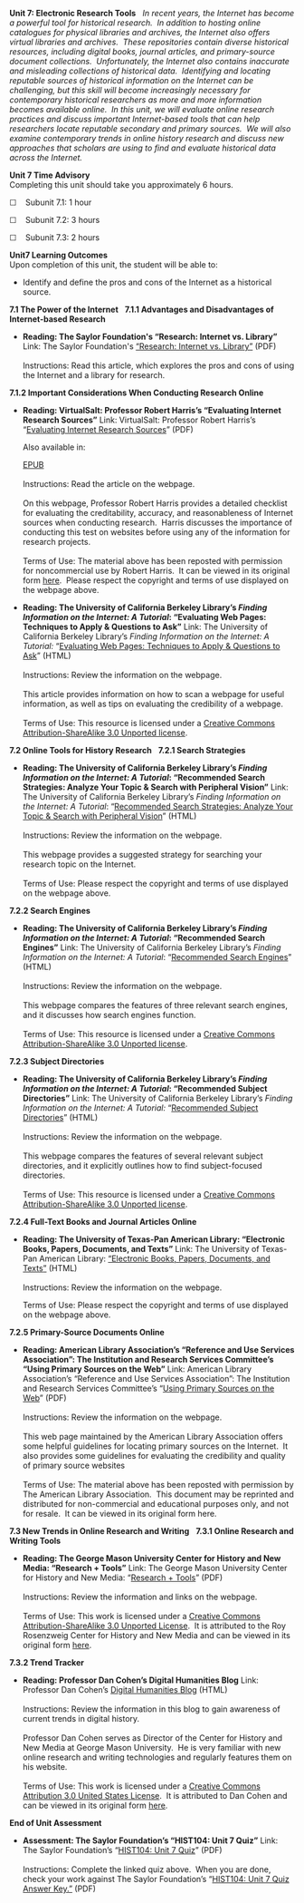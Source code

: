 **Unit 7: Electronic Research Tools** <span id="7"></span> 
*<span>In recent years, the Internet has become a powerful tool for
historical research.  In addition to hosting online catalogues for
physical libraries and archives, the Internet also offers virtual
libraries and archives.  These repositories contain diverse historical
resources, including digital books, journal articles, and primary-source
document collections.  Unfortunately, the Internet also contains
inaccurate and misleading collections of historical data.  Identifying
and locating reputable sources of historical information on the Internet
can be challenging, but this skill will become increasingly necessary
for contemporary historical researchers as more and more information
becomes available online.  In this unit, we will evaluate online
research practices and discuss important Internet-based tools that can
help researchers locate reputable secondary and primary sources.  We
will also examine contemporary trends in online history research and
discuss new approaches that scholars are using to find and evaluate
historical data across the Internet.  </span>*

**Unit 7 Time Advisory**  
Completing this unit should take you approximately 6 hours.  
  
 ☐    Subunit 7.1: 1 hour  
  
 ☐    Subunit 7.2: 3 hours  
  
 ☐    Subunit 7.3: 2 hours

**Unit7 Learning Outcomes**  
Upon completion of this unit, the student will be able to:
-   Identify and define the pros and cons of the Internet as a
    historical source.

**7.1 The Power of the Internet** <span id="7.1"></span> 
**7.1.1 Advantages and Disadvantages of Internet-based Research** <span
id="7.1.1"></span> 
-   **Reading: The Saylor Foundation's “Research: Internet vs.
    Library”**
    Link: The Saylor Foundation's [“Research: Internet vs.
    Library”](https://resources.saylor.org/archived/wp-content/uploads/2013/02/HIST104-7.1.1-Research-Internet-v-Library-FINAL.pdf)
    (PDF)  
        
     Instructions: Read this article, which explores the pros and cons
    of using the Internet and a library for research.

**7.1.2 Important Considerations When Conducting Research Online** <span
id="7.1.2"></span> 
-   **Reading: VirtualSalt: Professor Robert Harris’s “Evaluating
    Internet Research Sources”**
    Link: VirtualSalt: Professor Robert Harris’s “[Evaluating Internet
    Research
    Sources](https://resources.saylor.org/archived/wp-content/uploads/2011/08/HIST104-7.1.2-VirtualSalt.pdf)”
    (PDF)  
      
     Also available in:   

    [EPUB](https://resources.saylor.org/archived/wp-content/uploads/2011/08/HIST104-7.1.2-VirtualSalt-Robert-Harris.epub)  
        
     Instructions: Read the article on the webpage.  
        
     On this webpage, Professor Robert Harris provides a detailed
    checklist for evaluating the creditability, accuracy, and
    reasonableness of Internet sources when conducting research.  Harris
    discusses the importance of conducting this test on websites before
    using any of the information for research projects.  
        
     Terms of Use: The material above has been reposted with permission
    for noncommercial use by Robert Harris.  It can be viewed in its
    original form [here](http://www.virtualsalt.com/evalu8it.htm).
     Please respect the copyright and terms of use displayed on the
    webpage above.

-   **Reading: The University of California Berkeley Library’s *Finding
    Information on the Internet: A Tutorial*: “Evaluating Web Pages:
    Techniques to Apply & Questions to Ask”**
    Link: The University of California Berkeley Library’s *Finding
    Information on the Internet: A Tutorial:* “[Evaluating Web Pages:
    Techniques to Apply & Questions to
    Ask](http://resources.saylor.org.s3.amazonaws.com/HIST/HIST104/HIST104-7.1.2-EvaluatingWebPagesTechniquestoApply%26QuestionstoAsk-CCBYNY_files/HIST104-7.1.2-EvaluatingWebPagesTechniquestoApply%26QuestionstoAsk-CCBYNY.html)”
    (HTML)  
        
     Instructions: Review the information on the webpage.  
        
     <span>This article provides information on how to scan a webpage
    for useful information, as well as tips on evaluating the
    credibility of a webpage.</span>  
        
     Terms of Use: This resource is licensed under a [Creative Commons
    Attribution-ShareAlike 3.0 Unported
    license](http://creativecommons.org/licenses/by-sa/3.0/).

**7.2 Online Tools for History Research** <span id="7.2"></span> 
**7.2.1 Search Strategies** <span id="7.2.1"></span> 
-   **Reading: The University of California Berkeley Library’s *Finding
    Information on the Internet: A Tutorial*: “Recommended Search
    Strategies: Analyze Your Topic & Search with Peripheral Vision”**
    <span>Link: The University of California Berkeley Library’s *Finding
    Information on the Internet: A Tutorial*: “</span>[<span>Recommended
    Search Strategies: Analyze Your Topic & Search with Peripheral
    Vision</span>](http://resources.saylor.org.s3.amazonaws.com/HIST/HIST104/HIST104-7.2.1-SearchStrategiesSearchwithPeripheralVision-CCBYNC_files/HIST104-7.2.1-SearchStrategiesSearchwithPeripheralVision-CCBYNC.html)<span>”
    (HTML)</span>  
        
     <span>Instructions: Review the information on the webpage.</span>  
        
     <span>This webpage provides a suggested strategy for searching your
    research topic on the Internet. </span>  
        
     <span>Terms of Use: Please respect the copyright and terms of use
    displayed on the webpage above.</span>

**7.2.2 Search Engines** <span id="7.2.2"></span> 
-   **Reading: The University of California Berkeley Library’s *Finding
    Information on the Internet: A Tutorial*: “Recommended Search
    Engines”**
    <span>Link: The University of California Berkeley Library’s *Finding
    Information on the Internet: A Tutorial*: “</span>[<span>Recommended
    Search
    Engines</span>](http://resources.saylor.org.s3.amazonaws.com/HIST/HIST104/HIST104-7.2.2-RecommendedSearchEngines-TheLibrary-UniversityofCaliforniaBerkeley-CCBYNC_files/HIST104-7.2.2-RecommendedSearchEngines-TheLibrary-UniversityofCaliforniaBerkeley-CCBYNC.html)<span>”
    (HTML)</span>  
        
     <span>Instructions: Review the information on the webpage.</span>  
        
     <span>This webpage compares the features of three relevant search
    engines, and it discusses how search engines function.</span>  
        
     Terms of Use: This resource is licensed under a [Creative Commons
    Attribution-ShareAlike 3.0 Unported
    license](http://creativecommons.org/licenses/by-sa/3.0/).

**7.2.3 Subject Directories** <span id="7.2.3"></span> 
-   **Reading: The University of California Berkeley Library’s *Finding
    Information on the Internet: A Tutorial*: “Recommended Subject
    Directories”**
    <span>Link: The University of California Berkeley Library’s *Finding
    Information on the Internet: A Tutorial:* “</span>[<span>Recommended
    Subject
    Directories</span>](http://resources.saylor.org.s3.amazonaws.com/HIST/HIST104/HIST104-7.2.3-SubjectDirectories-CCBYNC_files/HIST104-7.2.3-SubjectDirectories-CCBYNC.html)<span>”
    (HTML)</span>  
        
     <span>Instructions: Review the information on the webpage.</span>  
        
     <span>This webpage compares the features of several relevant
    subject directories, and it explicitly outlines how to find
    subject-focused directories.</span>  
        
     Terms of Use: This resource is licensed under a [Creative Commons
    Attribution-ShareAlike 3.0 Unported
    license](http://creativecommons.org/licenses/by-sa/3.0/).

**7.2.4 Full-Text Books and Journal Articles Online** <span
id="7.2.4"></span> 
-   **Reading: The University of Texas-Pan American Library: “Electronic
    Books, Papers, Documents, and Texts”**
    Link: The University of Texas-Pan American Library: [“Electronic
    Books, Papers, Documents, and
    Texts](http://portal.utpa.edu/utpa_main/daa_home/library_home/find/ebooks)[”](http://portal.utpa.edu/utpa_main/daa_home/library_home/find/ebooks)
    (HTML)  
        
     Instructions: Review the information on the webpage.  
      
     Terms of Use: Please respect the copyright and terms of use
    displayed on the webpage above.

**7.2.5 Primary-Source Documents Online** <span id="7.2.5"></span> 
-   **Reading: American Library Association’s “Reference and Use
    Services Association”: The Institution and Research Services
    Committee’s “Using Primary Sources on the Web”**
    <span>Link: American Library Association’s “Reference and Use
    Services Association”: The Institution and Research Services
    Committee’s “</span>[<span>Using Primary Sources on the
    Web</span>](https://resources.saylor.org/archived/wp-content/uploads/2011/08/HIST104-7.2.5-Using-Primary-Sources-on-the-Web.pdf)<span>”
    (PDF)</span>  
        
     <span>Instructions: Review the information on the webpage.</span>  
        
     <span>This web page maintained by the American Library Association
    offers some helpful guidelines for locating primary sources on the
    Internet.  It also provides some guidelines for evaluating the
    credibility and quality of primary source websites</span>  
        
     <span>Terms of Use:</span> The material above has been reposted
    with permission by The American Library Association.  This document
    may be reprinted and distributed for non-commercial and educational
    purposes only, and not for resale.  It can be viewed in its original
    form here.

**7.3 New Trends in Online Research and Writing** <span
id="7.3"></span> 
**7.3.1 Online Research and Writing Tools** <span id="7.3.1"></span> 
-   **Reading: The George Mason University Center for History and New
    Media: “Research + Tools”**
    Link: The George Mason University Center for History and New Media:
    “[Research +
    Tools](https://resources.saylor.org/archived/wp-content/uploads/2011/08/HIST104-7.3.1-Research.pdf)”
    (PDF)  
        
     Instructions: Review the information and links on the webpage.  
        
     Terms of Use: This work is licensed under a [Creative Commons
    Attribution-ShareAlike 3.0 Unported
    License](http://creativecommons.org/licenses/by-sa/3.0/).  It is
    attributed to the Roy Rosenzweig Center for History and New Media
    and can be viewed in its original form
    [here](http://chnm.gmu.edu/research-and-tools/). 

**7.3.2 Trend Tracker** <span id="7.3.2"></span> 
-   **Reading: Professor Dan Cohen’s Digital Humanities Blog**
    Link: Professor Dan Cohen’s [Digital Humanities
    Blog](http://resources.saylor.org.s3.amazonaws.com/HIST/HIST104/HIST104-7.3.2-Dan%20Cohen-istheExecutiveDirectoroftheDigitalPublicLibraryofAmerica-CCBY_files/HIST104-Dan%20CohenistheExecutiveDirectoroftheDigitalPublicLibraryofAmerica-CCBY.html) (HTML)  
        
     Instructions: Review the information in this blog to gain awareness
    of current trends in digital history.   
        
     Professor Dan Cohen serves as Director of the Center for History
    and New Media at George Mason University.  He is very familiar with
    new online research and writing technologies and regularly features
    them on his website.  
        
     Terms of Use: This work is licensed under a [Creative Commons
    Attribution 3.0 United States
    License](http://creativecommons.org/licenses/by/3.0/us/).  It is
    attributed to Dan Cohen and can be viewed in its original form
    [here](http://www.dancohen.org/). 

**End of Unit Assessment** <span id="7.4"></span> 
-   **Assessment: The Saylor Foundation’s “HIST104: Unit 7 Quiz”**
    Link: The Saylor Foundation’s “[HIST104: Unit 7
    Quiz](https://resources.saylor.org/archived/wp-content/uploads/2011/05/HIST104-Unit7Quiz.pdf)”
    (PDF)  
        
     Instructions: Complete the linked quiz above.  When you are done,
    check your work against The Saylor Foundation’s “[HIST104: Unit 7
    Quiz Answer
    Key.”](https://resources.saylor.org/archived/wp-content/uploads/2011/05/HIST104-Unit7QuizAnswerKey.pdf)
    (PDF)


